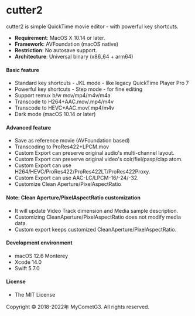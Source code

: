 # cutter2

cutter2 is simple QuickTime movie editor - with powerful key shortcuts.

- __Requirement__: MacOS X 10.14 or later.
- __Framework__: AVFoundation (macOS native)
- __Restriction__: No autosave support.
- __Architecture__: Universal binary (x86_64 + arm64)

#### Basic feature
- Standard key shortcuts - JKL mode - like legacy QuickTime Player Pro 7
- Powerful key shortcuts - Step mode - for fine editing
- Support remux b/w mov/mp4/m4v/m4a
- Transcode to H264+AAC.mov/.mp4/m4v
- Transcode to HEVC+AAC.mov/.mp4/m4v
- Dark mode (macOS 10.14 or later)

#### Advanced feature
- Save as reference movie (AVFoundation based)
- Transcoding to ProRes422+LPCM.mov
- Custom Export can preserve original audio's multi-channel layout.
- Custom Export can preserve original video's colr/fiel/pasp/clap atom.
- Custom Export can use H264/HEVC/ProRes422/ProRes422LT/ProRes422Proxy.
- Custom Export can use AAC-LC/LPCM-16/-24/-32.
- Customize Clean Aperture/PixelAspectRatio

#### Note: Clean Aperture/PixelAspectRatio customization
- It will update Video Track dimension and Media sample description.
- Customizing CleanAperture/PixelAspectRatio does not modify media data.
- Custom export keeps customized CleanAperture/PixelAspectRatio.

#### Development environment
- macOS 12.6 Monterey
- Xcode 14.0
- Swift 5.7.0

#### License
- The MIT License

Copyright © 2018-2022年 MyCometG3. All rights reserved.
